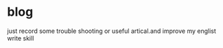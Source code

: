 # blog

just  record  some  trouble shooting  or  useful artical.and improve my englist write skill
